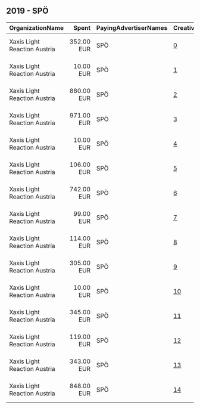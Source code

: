 ## 2019 - SPÖ 
|OrganizationName|Spent|PayingAdvertiserNames|CreativeUrls|Impressions|Genders|AgeBrackets|CountryCodes|BillingAddresses|CandidateBallotInformation|
|:---|---:|:---|:---|---:|:---|:---|:---|:---|:---|
|Xaxis Light Reaction Austria|352.00 EUR|SPÖ|[0](https://www.snap.com/political-ads/asset/bb790d0aeb1bb85d603f44ecdf7c2e9eeac4fd87f94215e3ddd4b98b751d9479?mediaType=mp4)|281,839||16+|austria|"Vordere Zollamtsstraße 13/7,Vienna,1030,AT"||
|Xaxis Light Reaction Austria|10.00 EUR|SPÖ|[1](https://www.snap.com/political-ads/asset/684b577237112a72fb3513a48accd7962d1a47a8ed352077cf136ff1cd600db8?mediaType=mp4)|6,036|||austria|"Vordere Zollamtsstraße 13/7,Vienna,1030,AT"||
|Xaxis Light Reaction Austria|880.00 EUR|SPÖ|[2](https://www.snap.com/political-ads/asset/bb790d0aeb1bb85d603f44ecdf7c2e9eeac4fd87f94215e3ddd4b98b751d9479?mediaType=mp4)|716,196||16+|austria|"Vordere Zollamtsstraße 13/7,Vienna,1030,AT"||
|Xaxis Light Reaction Austria|971.00 EUR|SPÖ|[3](https://www.snap.com/political-ads/asset/7ef59451a1eaec57f21779043e7bbf58dfc22db92641f6c06ac92bde50f65e2e?mediaType=mp4)|783,941||16+|austria|"Vordere Zollamtsstraße 13/7,Vienna,1030,AT"||
|Xaxis Light Reaction Austria|10.00 EUR|SPÖ|[4](https://www.snap.com/political-ads/asset/bb790d0aeb1bb85d603f44ecdf7c2e9eeac4fd87f94215e3ddd4b98b751d9479?mediaType=mp4)|6,407|||austria|"Vordere Zollamtsstraße 13/7,Vienna,1030,AT"||
|Xaxis Light Reaction Austria|106.00 EUR|SPÖ|[5](https://www.snap.com/political-ads/asset/684b577237112a72fb3513a48accd7962d1a47a8ed352077cf136ff1cd600db8?mediaType=mp4)|67,255||35++|austria|"Vordere Zollamtsstraße 13/7,Vienna,1030,AT"||
|Xaxis Light Reaction Austria|742.00 EUR|SPÖ|[6](https://www.snap.com/political-ads/asset/684b577237112a72fb3513a48accd7962d1a47a8ed352077cf136ff1cd600db8?mediaType=mp4)|612,019||16+|austria|"Vordere Zollamtsstraße 13/7,Vienna,1030,AT"||
|Xaxis Light Reaction Austria|99.00 EUR|SPÖ|[7](https://www.snap.com/political-ads/asset/6bac9f1b6d29e8cd270c0d3500893f7c2244ea66c2fc7728ea49e5df92931aa7?mediaType=mp4)|61,299||35++|austria|"Vordere Zollamtsstraße 13/7,Vienna,1030,AT"||
|Xaxis Light Reaction Austria|114.00 EUR|SPÖ|[8](https://www.snap.com/political-ads/asset/bb790d0aeb1bb85d603f44ecdf7c2e9eeac4fd87f94215e3ddd4b98b751d9479?mediaType=mp4)|70,250||35++|austria|"Vordere Zollamtsstraße 13/7,Vienna,1030,AT"||
|Xaxis Light Reaction Austria|305.00 EUR|SPÖ|[9](https://www.snap.com/political-ads/asset/2eac2c638e20c9799bad36ed9b2146cb2140ab354e92a252758b1fd12852009d?mediaType=mp4)|248,085||16+|austria|"Vordere Zollamtsstraße 13/7,Vienna,1030,AT"||
|Xaxis Light Reaction Austria|10.00 EUR|SPÖ|[10](https://www.snap.com/political-ads/asset/7ef59451a1eaec57f21779043e7bbf58dfc22db92641f6c06ac92bde50f65e2e?mediaType=mp4)|6,369|||austria|"Vordere Zollamtsstraße 13/7,Vienna,1030,AT"||
|Xaxis Light Reaction Austria|345.00 EUR|SPÖ|[11](https://www.snap.com/political-ads/asset/6bac9f1b6d29e8cd270c0d3500893f7c2244ea66c2fc7728ea49e5df92931aa7?mediaType=mp4)|286,805||16+|austria|"Vordere Zollamtsstraße 13/7,Vienna,1030,AT"||
|Xaxis Light Reaction Austria|119.00 EUR|SPÖ|[12](https://www.snap.com/political-ads/asset/7ef59451a1eaec57f21779043e7bbf58dfc22db92641f6c06ac92bde50f65e2e?mediaType=mp4)|73,232||35++|austria|"Vordere Zollamtsstraße 13/7,Vienna,1030,AT"||
|Xaxis Light Reaction Austria|343.00 EUR|SPÖ|[13](https://www.snap.com/political-ads/asset/684b577237112a72fb3513a48accd7962d1a47a8ed352077cf136ff1cd600db8?mediaType=mp4)|289,277||16+|austria|"Vordere Zollamtsstraße 13/7,Vienna,1030,AT"||
|Xaxis Light Reaction Austria|848.00 EUR|SPÖ|[14](https://www.snap.com/political-ads/asset/6bac9f1b6d29e8cd270c0d3500893f7c2244ea66c2fc7728ea49e5df92931aa7?mediaType=mp4)|704,494||16+|austria|"Vordere Zollamtsstraße 13/7,Vienna,1030,AT"||
